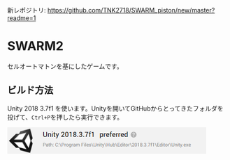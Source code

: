 新レポジトリ: https://github.com/TNK2718/SWARM_piston/new/master?readme=1

# SWARM2
セルオートマトンを基にしたゲームです。

## ビルド方法
Unity 2018 3.7f1 を使います。Unityを開いてGitHubからとってきたフォルダを投げて、`Ctrl+P`を押したら実行できます。

![unity2018_3_7f1.png](doc/unity2018_3_7f1.png)
